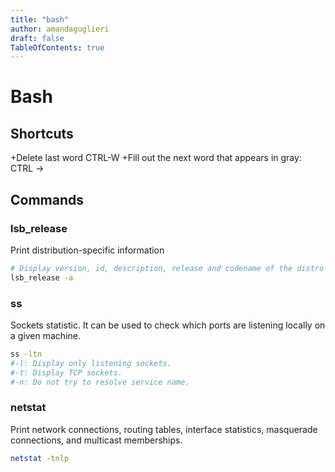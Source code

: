 ```yaml
---
title: "bash"
author: amandaguglieri
draft: false
TableOfContents: true
---
```


# Bash

## Shortcuts


+Delete last word CTRL-W
+Fill out the next word that appears in gray: CTRL ->

## Commands


### lsb_release

Print distribution-specific information

```bash
# Display version, id, description, release and codename of the distro
lsb_release -a 
```
 


### ss
Sockets statistic. It can be used to check which ports are listening locally on a given machine.

```bash
ss -ltn
#-l: Display only listening sockets.
#-t: Display TCP sockets.
#-n: Do not try to resolve service name.
```

### netstat

Print network connections, routing tables, interface statistics, masquerade connections, and multicast memberships.

```bash
netstat -tnlp
```